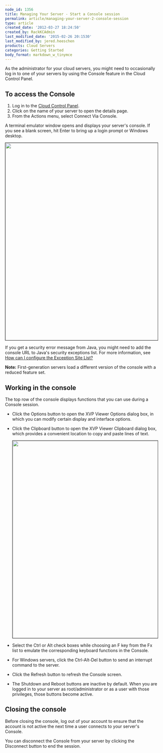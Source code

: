```yaml
---
node_id: 1356
title: Managing Your Server - Start a Console session
permalink: article/managing-your-server-2-console-session
type: article
created_date: '2012-03-27 18:24:50'
created_by: RackKCAdmin
last_modified_date: '2015-02-26 20:1530'
last_modified_by: jered.heeschen
products: Cloud Servers
categories: Getting Started
body_format: markdown_w_tinymce
---
```


As the administrator for your cloud servers, you might need to occasionally log in to one of your servers by using the Console feature in the Cloud Control Panel.

## To access the Console

1.  Log in to the [Cloud Control Panel](https://mycloud.rackspace.com).
2.  Click on the name of your server to open the details page. 
3.  From the Actions menu, select Connect Via Console.
 
A terminal emulator window opens and displays your server's console. If you see a blank screen, hit Enter to bring up a login prompt or Windows desktop.

<img alt="" src="/knowledge_center/sites/default/files/field/image/Console2.png" border="1" width="650" />

If you get a security error message from Java, you might need to add the console URL to Java's security exceptions list.  For more information, see [How can I configure the Exception Site List?](http://java.com/en/download/faq/exception_sitelist.xml)

**Note:** First-generation servers load a different version of the console with a reduced feature set.

## Working in the console

The top row of the console displays functions that you can use during a Console session.

- Click the Options button to open the XVP Viewer Options dialog box, in which you can modify certain display and interface options.

- Click the Clipboard button to open the XVP Viewer Clipboard dialog box, which provides a convenient location to copy and paste lines of text.

    <img alt="" src="/knowledge_center/sites/default/files/field/image/OptionsClipboard2.png" width="650" border="1" />
    
- Select the Ctrl or Alt check boxes while choosing an F key from the Fx list to emulate the corresponding keyboard functions in the Console.

- For Windows servers, click the Ctrl-Alt-Del button to send an interrupt command to the server.

- Click the Refresh button to refresh the Console screen.

- The Shutdown and Reboot buttons are inactive by default. When you are logged in to your server as root/administrator or as a user with those privileges, those buttons become active.

## Closing the console

Before closing the console, log out of your account to ensure that the account is not active the next time a user connects to your server's Console.

You can disconnect the Console from your server by clicking the Disconnect button to end the session.
